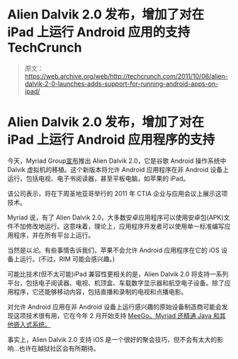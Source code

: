 # Alien Dalvik 2.0 发布，增加了对在 iPad 上运行 Android 应用的支持 TechCrunch

> 原文：<https://web.archive.org/web/http://techcrunch.com/2011/10/06/alien-dalvik-2-0-launches-adds-support-for-running-android-apps-on-ipad/>

# Alien Dalvik 2.0 发布，增加了对在 iPad 上运行 Android 应用程序的支持

今天，Myriad Group[宣布](https://web.archive.org/web/20230203063116/http://www.myriadgroup.com/Media-Centre/News/Myriad-Next-Generation-Alien-Technology-Brings-Android-Apple.aspx)推出 Alien Dalvik 2.0，它是谷歌 Android 操作系统中 Dalvik 虚拟机的移植。这个新版本将允许 Android 应用程序在非 Android 设备上运行，包括电视、电子书阅读器，甚至平板电脑，如苹果的 iPad。

该公司表示，将在下周圣地亚哥举行的 2011 年 CTIA 企业与应用会议上展示这项技术。

Myriad 说，有了 Alien Dalvik 2.0，大多数安卓应用程序可以使用安卓包(APK)文件不加修改地运行。这意味着，理论上，应用程序开发者可以使用单一标准编写应用程序，并在所有平台上运行。

当然是以*论*。有些事情告诉我们，苹果不会允许 Android 应用程序在它的 iOS 设备上运行。(不过，RIM 可能会感兴趣。)

可能比技术(但不太可能)iPad 兼容性更相关的是，Alien Dalvik 2.0 将支持一系列平台，包括电子阅读器、电视、机顶盒、车载数字显示器和航空电子设备。除了应用程序，它还能够移动内容，包括直播和录制的电视和点播电影。

对允许 Android 应用在非 Android 设备上运行感兴趣的原始设备制造商可能会发现这项技术很有用，它在今年 2 月开始支持 [MeeGo。Myriad 还精通 Java 和其他嵌入式系统。](https://web.archive.org/web/20230203063116/https://techcrunch.com/2011/02/08/myriads-alien-dalvik-brings-android-apps-to-non-android-phones-video/)

事实上，Alien Dalvik 2.0 支持 iOS 是一个很好的聚会技巧，但不会有太大的影响…也许在越狱社区会有所期待。